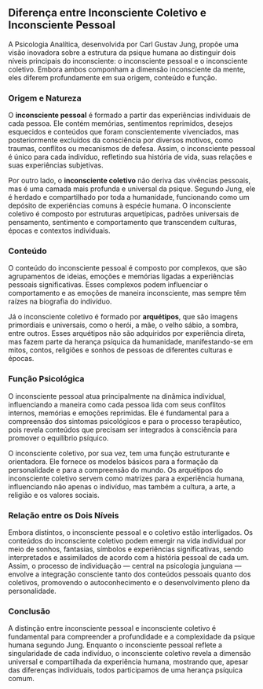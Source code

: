 
## Diferença entre Inconsciente Coletivo e Inconsciente Pessoal

A Psicologia Analítica, desenvolvida por Carl Gustav Jung, propõe uma visão inovadora sobre a estrutura da psique humana ao distinguir dois níveis principais do inconsciente: o inconsciente pessoal e o inconsciente coletivo. Embora ambos componham a dimensão inconsciente da mente, eles diferem profundamente em sua origem, conteúdo e função.

### Origem e Natureza

O **inconsciente pessoal** é formado a partir das experiências individuais de cada pessoa. Ele contém memórias, sentimentos reprimidos, desejos esquecidos e conteúdos que foram conscientemente vivenciados, mas posteriormente excluídos da consciência por diversos motivos, como traumas, conflitos ou mecanismos de defesa. Assim, o inconsciente pessoal é único para cada indivíduo, refletindo sua história de vida, suas relações e suas experiências subjetivas.

Por outro lado, o **inconsciente coletivo** não deriva das vivências pessoais, mas é uma camada mais profunda e universal da psique. Segundo Jung, ele é herdado e compartilhado por toda a humanidade, funcionando como um depósito de experiências comuns à espécie humana. O inconsciente coletivo é composto por estruturas arquetípicas, padrões universais de pensamento, sentimento e comportamento que transcendem culturas, épocas e contextos individuais.

### Conteúdo

O conteúdo do inconsciente pessoal é composto por complexos, que são agrupamentos de ideias, emoções e memórias ligadas a experiências pessoais significativas. Esses complexos podem influenciar o comportamento e as emoções de maneira inconsciente, mas sempre têm raízes na biografia do indivíduo.

Já o inconsciente coletivo é formado por **arquétipos**, que são imagens primordiais e universais, como o herói, a mãe, o velho sábio, a sombra, entre outros. Esses arquétipos não são adquiridos por experiência direta, mas fazem parte da herança psíquica da humanidade, manifestando-se em mitos, contos, religiões e sonhos de pessoas de diferentes culturas e épocas.

### Função Psicológica

O inconsciente pessoal atua principalmente na dinâmica individual, influenciando a maneira como cada pessoa lida com seus conflitos internos, memórias e emoções reprimidas. Ele é fundamental para a compreensão dos sintomas psicológicos e para o processo terapêutico, pois revela conteúdos que precisam ser integrados à consciência para promover o equilíbrio psíquico.

O inconsciente coletivo, por sua vez, tem uma função estruturante e orientadora. Ele fornece os modelos básicos para a formação da personalidade e para a compreensão do mundo. Os arquétipos do inconsciente coletivo servem como matrizes para a experiência humana, influenciando não apenas o indivíduo, mas também a cultura, a arte, a religião e os valores sociais.

### Relação entre os Dois Níveis

Embora distintos, o inconsciente pessoal e o coletivo estão interligados. Os conteúdos do inconsciente coletivo podem emergir na vida individual por meio de sonhos, fantasias, símbolos e experiências significativas, sendo interpretados e assimilados de acordo com a história pessoal de cada um. Assim, o processo de individuação — central na psicologia junguiana — envolve a integração consciente tanto dos conteúdos pessoais quanto dos coletivos, promovendo o autoconhecimento e o desenvolvimento pleno da personalidade.

### Conclusão

A distinção entre inconsciente pessoal e inconsciente coletivo é fundamental para compreender a profundidade e a complexidade da psique humana segundo Jung. Enquanto o inconsciente pessoal reflete a singularidade de cada indivíduo, o inconsciente coletivo revela a dimensão universal e compartilhada da experiência humana, mostrando que, apesar das diferenças individuais, todos participamos de uma herança psíquica comum.
```

